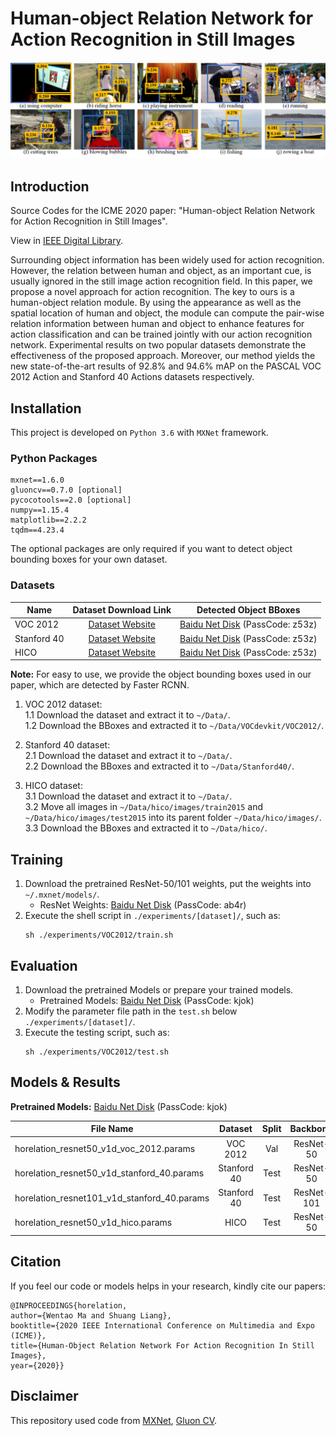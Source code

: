 # Human-object Relation Network for Action Recognition in Still Images

![](./scripts/image/examples.png)

## Introduction

Source Codes for the ICME 2020 paper: "Human-object Relation Network for Action Recognition in Still Images". 

View in [IEEE Digital Library](https://ieeexplore.ieee.org/document/9102933).

 Surrounding object information has been widely used for action recognition. However, the relation between human and object,
 as an important cue, is usually ignored in the still image action recognition field. In this paper, we propose a novel 
 approach for action recognition. The key to ours is a human-object relation module. By using the appearance as well as 
 the spatial location of human and object, the module can compute the pair-wise relation information between human and 
 object to enhance features for action classification and can be trained jointly with our action recognition network. 
 Experimental results on two popular datasets demonstrate the effectiveness of the proposed approach.
  Moreover, our method yields the new state-of-the-art results of 92.8% and 94.6% mAP on the PASCAL VOC 2012 Action and Stanford 40 
  Actions datasets respectively.

## Installation

This project is developed on `Python 3.6` with `MXNet` framework.

### Python Packages

```text
mxnet==1.6.0
gluoncv==0.7.0 [optional]
pycocotools==2.0 [optional]
numpy==1.15.4
matplotlib==2.2.2
tqdm==4.23.4
```

The optional packages are only required if you want to detect object bounding boxes for your own dataset.

### Datasets

| Name        | Dataset Download Link | Detected Object BBoxes |
|-------------|:-----------------------:|:-----------------------:|
| VOC 2012    | [Dataset Website](http://host.robots.ox.ac.uk:8080/pascal/VOC/voc2012/index.html#devkit) | [Baidu Net Disk](https://pan.baidu.com/s/1TOo-7M5JgROCuqinikRSeg) (PassCode: z53z) |
| Stanford 40 | [Dataset Website](http://vision.stanford.edu/Datasets/40actions.html) | [Baidu Net Disk](https://pan.baidu.com/s/1TOo-7M5JgROCuqinikRSeg) (PassCode: z53z) |
| HICO        | [Dataset Website](http://www-personal.umich.edu/~ywchao/hico/) | [Baidu Net Disk](https://pan.baidu.com/s/1TOo-7M5JgROCuqinikRSeg) (PassCode: z53z) |

**Note:**
For easy to use, we provide the object bounding boxes used in our paper, which are detected by Faster RCNN. 


1. VOC 2012 dataset:  
   1.1 Download the dataset and extract it to `~/Data/`.  
   1.2 Download the BBoxes and extracted it to `~/Data/VOCdevkit/VOC2012/`.

2. Stanford 40 dataset:  
   2.1 Download the dataset and extract it to `~/Data/`.  
   2.2 Download the BBoxes and extracted it to `~/Data/Stanford40/`.
   
3. HICO dataset:  
   3.1 Download the dataset and extract it to `~/Data/`.  
   3.2 Move all images in `~/Data/hico/images/train2015` and `~/Data/hico/images/test2015` into 
   its parent folder `~/Data/hico/images/`.  
   3.3 Download the BBoxes and extracted it to `~/Data/hico/`.

## Training

1. Download the pretrained ResNet-50/101 weights, put the weights into `~/.mxnet/models/`.
   - ResNet Weights: [Baidu Net Disk](https://pan.baidu.com/s/1mcnFX0xEZ_h7oexdHKMBfA) (PassCode: ab4r)
2. Execute the shell script in `./experiments/[dataset]/`, such as:
   ```text
   sh ./experiments/VOC2012/train.sh
   ```

## Evaluation

1. Download the pretrained Models or prepare your trained models.
   - Pretrained Models: [Baidu Net Disk](https://pan.baidu.com/s/1NR0W0k04MypQ1z_O_S_0nA) (PassCode: kjok)
2. Modify the parameter file path in the `test.sh` below `./experiments/[dataset]/`.
3. Execute the testing script, such as:
   ```text
   sh ./experiments/VOC2012/test.sh
   ```


## Models & Results

**Pretrained Models:** [Baidu Net Disk](https://pan.baidu.com/s/1NR0W0k04MypQ1z_O_S_0nA) (PassCode: kjok)

| File Name                                   |   Dataset   | Split |  Backbone  | mAP(%) |
|---------------------------------------------|:-----------:|:-----:|:----------:|:------:|
| horelation_resnet50_v1d_voc_2012.params     |   VOC 2012  |  Val  |  ResNet-50 |  91.9  |
| horelation_resnet50_v1d_stanford_40.params  | Stanford 40 |  Test |  ResNet-50 |  93.1  |
| horelation_resnet101_v1d_stanford_40.params | Stanford 40 |  Test | ResNet-101 |  94.6  |
| horelation_resnet50_v1d_hico.params         |     HICO    |  Test |  ResNet-50 |  42.6  |

## Citation

If you feel our code or models helps in your research, kindly cite our papers:

```text
@INPROCEEDINGS{horelation,
author={Wentao Ma and Shuang Liang},
booktitle={2020 IEEE International Conference on Multimedia and Expo (ICME)},
title={Human-Object Relation Network For Action Recognition In Still Images},
year={2020}}
```


## Disclaimer

This repository used code from [MXNet](https://github.com/dmlc/mxnet),
[Gluon CV](https://github.com/dmlc/gluon-cv).


